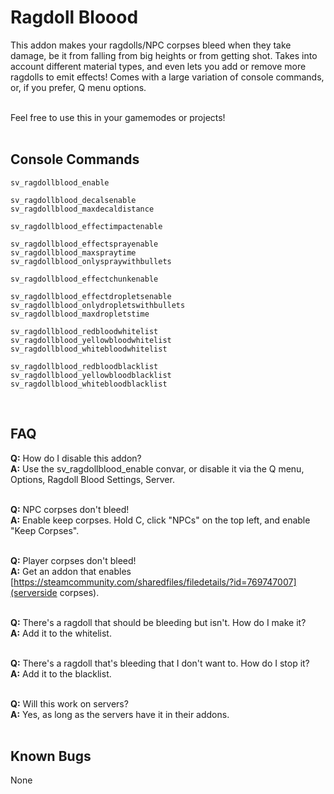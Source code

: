 # Ragdoll Bloood
This addon makes your ragdolls/NPC corpses bleed when they take damage, be it from falling from big heights or from getting shot. Takes into account different material types, and even lets you add or remove more ragdolls to emit effects! Comes with a large variation of console commands, or, if you prefer, Q menu options.</br></br>

Feel free to use this in your gamemodes or projects!
</br></br>
## Console Commands
```
sv_ragdollblood_enable

sv_ragdollblood_decalsenable
sv_ragdollblood_maxdecaldistance

sv_ragdollblood_effectimpactenable

sv_ragdollblood_effectsprayenable
sv_ragdollblood_maxspraytime
sv_ragdollblood_onlyspraywithbullets

sv_ragdollblood_effectchunkenable

sv_ragdollblood_effectdropletsenable
sv_ragdollblood_onlydropletswithbullets
sv_ragdollblood_maxdropletstime

sv_ragdollblood_redbloodwhitelist
sv_ragdollblood_yellowbloodwhitelist
sv_ragdollblood_whitebloodwhitelist

sv_ragdollblood_redbloodblacklist
sv_ragdollblood_yellowbloodblacklist
sv_ragdollblood_whitebloodblacklist
```
</br>

## FAQ
**Q:** How do I disable this addon?</br>
**A:** Use the sv_ragdollblood_enable convar, or disable it via the Q menu, Options, Ragdoll Blood Settings, Server.</br></br>

**Q:** NPC corpses don't bleed!</br>
**A:** Enable keep corpses. Hold C, click "NPCs" on the top left, and enable "Keep Corpses".</br></br>

**Q:** Player corpses don't bleed!</br>
**A:** Get an addon that enables [https://steamcommunity.com/sharedfiles/filedetails/?id=769747007](serverside corpses).</br></br>

**Q:** There's a ragdoll that should be bleeding but isn't. How do I make it?</br>
**A:** Add it to the whitelist.</br></br>

**Q:** There's a ragdoll that's bleeding that I don't want to. How do I stop it?</br>
**A:** Add it to the blacklist.</br></br>

**Q:** Will this work on servers?</br>
**A:** Yes, as long as the servers have it in their addons.</br></br>

## Known Bugs
None
